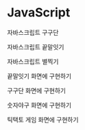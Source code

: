# JavaScript

자바스크립트 구구단

자바스크립트 끝말잇기

자바스크립트 별찍기

끝말잇기 화면에 구현하기

구구단 화면에 구현하기

숫자야구 화면에 구현하기

틱택토 게임 화면에 구현하기
